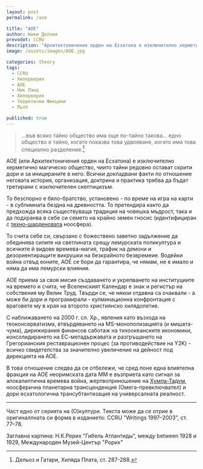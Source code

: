 ```yaml
---
layout: post
permalink: /aoe

title: "АОЕ"
author: Ники Долния
prevodot: CCRU
description: "Архитектоничения орден на Есхатона е изключително херметично магическо общество, чиито тайни редовно остават скрити дори и за иницираните в него."
image: /assets/images/AOE.jpg

categories: theory
tags:
  - CCRU
  - Хиперверия
  - АОЕ
  - Ник Ланд
  - Хиперверия
  - Теоретични Фикциии
  - Пълп

published: true
---
```


> ...във всяко тайно общество има още по-тайно такова... едно общество е тайно, когато показва това удвояване, когато има това специално разделение.[^1]

AOE (или Архитектоничения орден на Есхатона) е изключително херметично магическо общество, чиито тайни редовно остават скрити дори и за иницираните в него. Всички докладвани факти по отношение неговата история, организация, доктрина и практика трябва да бъдат третирани с изключителен скептицизъм.

То безспорно е бяло-братство, установено - по време на игра на карти - в сублимната бездна на древността. То претендира както да предхожда всяка съществуваща традиция на човешка мъдрост, така и да подхранва в себе си семето на крайно земен гносис (идентифициран с [техно-шарденовата](https://bg.wikipedia.org/wiki/%D0%9F%D0%B8%D0%B5%D1%80_%D0%A2%D0%B5%D1%8F%D1%80_%D0%B4%D1%8C%D0%BE_%D0%A8%D0%B0%D1%80%D0%B4%D0%B5%D0%BD) ноосфера).

То счита себе си, свързано с божествено заветно задължение да обединява силите на светлината срещу лемурската поликултура и всичките й видове времева-магия, трафик на демони и дезориентиращите вихрушки на безкрайното безвремеие. Водейки война отвъд еоните, АОЕ се бори да гарантира, че нямам, не е имало и няма да има лемурски влияния.

АОЕ приема за своя мисия създаването и укрепването на институциите на времето и счита, че Вселенският Календар е знак и регистър на собствения му Велик Труд. Твърди се, че някои отдавна са очаквали - а може би дори и програмирали - кулминационна конфронтация с враговете му в края на второто християнско хилядолетие.

С наближаването на 2000 г. сл. Хр., явления като възхода на теоконсерватизма, втвърдяването на MS-монополизацията (и мишата-чума), дирижирания финансов саботаж на тихоокеанските икономики, консолидирането на ЕС-метадържавата и разгръщането на Грегорианския реставрационен процес (за противодействие на Y2K) - всичко свидетелства за значително увеличение на дейност под дирекцията на АОЕ.

В това отношение следва да се отбележи, че сред поне една влиятелна фракция на АОЕ неоримската дата ММ е възприета като сигнал за апокалиптична времева война, жертвоприношение на [Хумпа-Тадум](/humpta-tadum), ноосферична планетарна трансценденция (Омега-превключвател) и дори есхатологична трансубтантизация на универсалната реалност.

---

Част едно от серията на (О)култури. Tекста може да се отрие в оригиналлната си форма в изданието:   CCRU "Writings 1997–2003", ст. 77–78.

Заглавна картина: Н.К.Рерих "Гибель Атлантиды", между between 1928 и 1929, Международен Музей-Център "Рорих"


[^1]: Дельоз и Гатари, Хиляда Плата, ст. 287-288.
